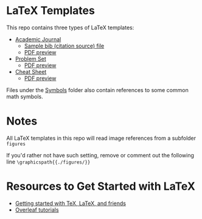 # LaTeX Templates
This repo contains three types of LaTeX templates: 
* [Academic Journal](https://github.com/scaotravis/LaTeX-Templates/blob/master/Academic-Journal/journal.tex)
  * [Sample bib (citation source) file](https://github.com/scaotravis/LaTeX-Templates/blob/master/Academic-Journal/bibliography.bib)
  * [PDF preview](https://github.com/scaotravis/LaTeX-Templates/blob/master/Academic-Journal/journal.pdf)
* [Problem Set](https://github.com/scaotravis/LaTeX-Templates/blob/master/Problem-Set/problem-set.tex)
  * [PDF preview](https://github.com/scaotravis/LaTeX-Templates/blob/master/Problem-Set/problem-set.pdf)
* [Cheat Sheet](https://github.com/scaotravis/LaTeX-Templates/blob/master/Cheat-Sheet/cheat-sheet.tex)
  * [PDF preview](https://github.com/scaotravis/LaTeX-Templates/blob/master/Cheat-Sheet/cheat-sheet.pdf)

Files under the [Symbols](https://github.com/scaotravis/LaTeX-Templates/tree/master/Symbols) folder also contain references to some common math symbols. 

# Notes
All LaTeX templates in this repo will read image references from a subfolder `figures`

If you'd rather not have such setting, remove or comment out the following line 
```\graphicspath{{./figures/}}```

# Resources to Get Started with LaTeX
* [Getting started with TeX, LaTeX, and friends](https://www.tug.org/begin.html)
* [Overleaf tutorials](https://www.overleaf.com/learn/latex/Tutorials)